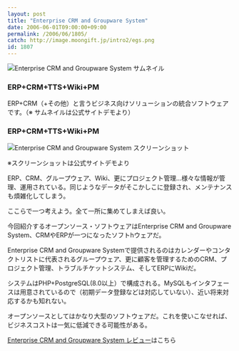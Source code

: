 ```yaml
---
layout: post
title: "Enterprise CRM and Groupware System"
date: 2006-06-01T09:00:00+09:00
permalink: /2006/06/1805/
catch: http://image.moongift.jp/intro2/egs.png
id: 1807
---
```

 ![Enterprise CRM and Groupware System サムネイル](http://image.moongift.jp/intro2/egs.t.png "Enterprise CRM and Groupware System サムネイル")
  

### ERP+CRM+TTS+Wiki+PM
  
ERP+CRM（+その他）と言うビジネス向けソリューションの統合ソフトウェアです。（※ サムネイルは公式サイトデモより）  
<!--more-->  

### ERP+CRM+TTS+Wiki+PM
  

![Enterprise CRM and Groupware System スクリーンショット](http://image.moongift.jp/intro2/egs.png "Enterprise CRM and Groupware System スクリーンショット")

  

※スクリーンショットは公式サイトデモより

  

ERP、CRM、グループウェア、Wiki、更にプロジェクト管理…様々な情報が管理、運用されている。同じようなデータがそこかしこに登録され、メンテナンスも煩雑化してしまう。

  

ここらで一つ考えよう。全て一所に集めてしまえば良い。

  

今回紹介するオープンソース・ソフトウェアはEnterprise CRM and Groupware System、CRMやERPが一つになったソフトhウェアだ。

  

Enterprise CRM and Groupware Systemで提供されるのはカレンダーやコンタクトリストに代表されるグループウェア、更に顧客を管理するためのCRM、プロジェクト管理、トラブルチケットシステム、そしてERPにWikiだ。

  

システムはPHP+PostgreSQL(8.0以上）で構成される。MySQLもインタフェースは用意されているので（初期データ登録などは対応していない）、近い将来対応するかも知れない。

  

オープンソースとしてはかなり大型のソフトウェアだ。これを使いこなせれば、ビジネスコストは一気に低減できる可能性がある。

  

[Enterprise CRM and Groupware System レビュー](http://oss.moongift.jp/review/i-1811.html)はこちら

